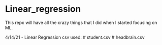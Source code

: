 # Linear_regression

This repo will have all the crazy things that I did when I started focusing on ML.

4/14/21 - Linear Regression
          csv used:
            # student.csv
            # headbrain.csv
